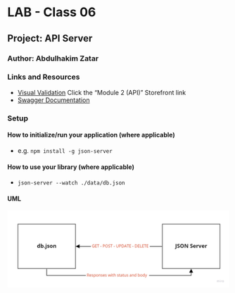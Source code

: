 # LAB - Class 06

## Project: API Server

### Author: Abdulhakim Zatar

### Links and Resources

- [Visual Validation](https://javascript-401.netlify.app/) Click the “Module 2 (API)” Storefront link
- [Swagger Documentation](https://app.swaggerhub.com/apis/Zatar/api-server/0.1)

### Setup

#### How to initialize/run your application (where applicable)

- e.g. `npm install -g json-server`

#### How to use your library (where applicable)

- `json-server --watch ./data/db.json`

#### UML

![UML](./assets/UML.jpg)